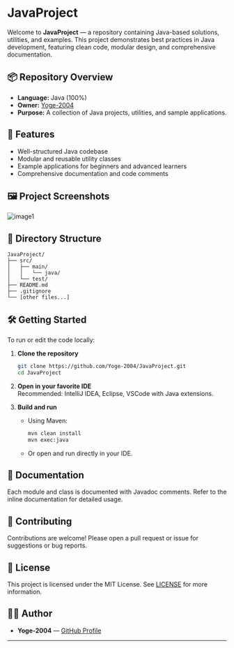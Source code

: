 # JavaProject

Welcome to **JavaProject** — a repository containing Java-based solutions, utilities, and examples. This project demonstrates best practices in Java development, featuring clean code, modular design, and comprehensive documentation.

## 📦 Repository Overview

- **Language:** Java (100%)
- **Owner:** [Yoge-2004](https://github.com/Yoge-2004)
- **Purpose:** A collection of Java projects, utilities, and sample applications.

## 🚀 Features

- Well-structured Java codebase
- Modular and reusable utility classes
- Example applications for beginners and advanced learners
- Comprehensive documentation and code comments

## 🖼️ Project Screenshots

<!-- Add images relevant to your project below. Replace image1 with your actual image filename or URL. -->
![image1](image1)
<!-- Add more images as needed, e.g. ![image2](image2) -->

## 📂 Directory Structure

```
JavaProject/
├── src/
│   ├── main/
│   │   └── java/
│   └── test/
├── README.md
├── .gitignore
└── [other files...]
```

## 🛠️ Getting Started

To run or edit the code locally:

1. **Clone the repository**
   ```bash
   git clone https://github.com/Yoge-2004/JavaProject.git
   cd JavaProject
   ```

2. **Open in your favorite IDE**  
   Recommended: IntelliJ IDEA, Eclipse, VSCode with Java extensions.

3. **Build and run**
   - Using Maven:  
     ```bash
     mvn clean install
     mvn exec:java
     ```
   - Or open and run directly in your IDE.

## 📖 Documentation

Each module and class is documented with Javadoc comments. Refer to the inline documentation for detailed usage.

## 🤝 Contributing

Contributions are welcome! Please open a pull request or issue for suggestions or bug reports.

## 📄 License

This project is licensed under the MIT License. See [LICENSE](LICENSE) for more information.

## 🙋‍♂️ Author

- **Yoge-2004** — [GitHub Profile](https://github.com/Yoge-2004)

---

